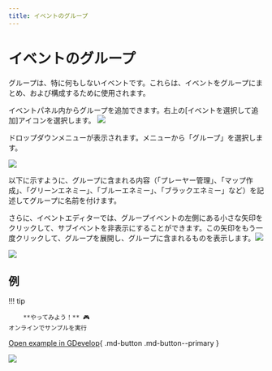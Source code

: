 ```yaml
---
title: イベントのグループ
---
```

# イベントのグループ

グループは、特に何もしないイベントです。これらは、イベントをグループにまとめ、および構成するために使用されます。

イベントパネル内からグループを追加できます。右上の[イベントを選択して追加]アイコンを選択します。
 ![](/gdevelop5/events/chooseaddeventiconnew.png)

ドロップダウンメニューが表示されます。メニューから「グループ」を選択します。

![](/gdevelop5/events/groupeventsdropdown.png)

以下に示すように、グループに含まれる内容（「プレーヤー管理」、「マップ作成」、「グリーンエネミー」、「ブルーエネミー」、「ブラックエネミー」など）を記述してグループに名前を付けます。

さらに、イベントエディターでは、グループイベントの左側にある小さな矢印をクリックして、サブイベントを非表示にすることができます。この矢印をもう一度クリックして、グループを展開し、グループに含まれるものを表示します。![](/gdevelop5/events/collapsiblegrouparrow.png)


![](/gdevelop5/events/events-groups.png)

## 例

!!! tip

        **やってみよう！** 🎮
    オンラインでサンプルを実行

[Open example in GDevelop](https://editor.gdevelop.io/?project=example://space-shooter){ .md-button .md-button--primary }

[![](/gdevelop5/behaviors/spaceshooter.png)](https://editor.gdevelop-app.com/?project=example://space-shooter)